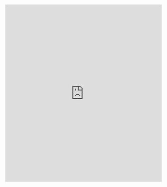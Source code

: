 <p><iframe allowfullscreen width="100%" height="569" class="google-slides-iframe" frameborder="0" scrolling="no" src="https://docs.google.com/presentation/d/e/2PACX-1vQ8jtGLCEmskszxuXGsmfRTuArW6O7sJ3SfBiIywBpghRax6KvepsJQvoB5HO86PDYEWrjnVI517SCq/embed?start=false&amp;loop=false&amp;delayms=3000"></iframe></p>